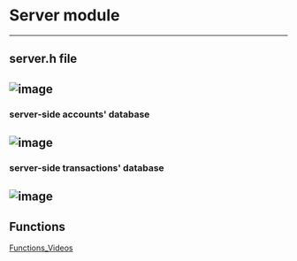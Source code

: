 # Server module
---
## server.h file
![image](https://user-images.githubusercontent.com/87614712/186486765-9ad27581-16fe-4882-9286-9745dceda0e9.png)
---
### server-side accounts' database
![image](https://user-images.githubusercontent.com/87614712/186488292-a0acb9cb-037e-4b86-8bb4-1d3f75391518.png)
---
### server-side transactions' database
![image](https://user-images.githubusercontent.com/87614712/186488365-27a56cc5-726b-4633-96c8-8a788d6db251.png)
---
## Functions
[Functions_Videos](https://drive.google.com/drive/folders/1Un_XjjeuC-fSeXhEefMjIwJaofmplfTG?usp=sharing)
